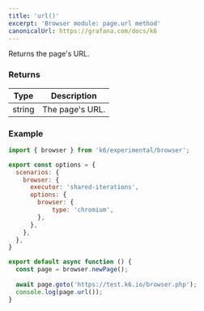 ```yaml
---
title: 'url()'
excerpt: 'Browser module: page.url method'
canonicalUrl: https://grafana.com/docs/k6
---
```


Returns the page's URL.

### Returns

| Type                 | Description                                                                                     |
| ----                 | -----------                                                                                     |
| string               | The page's URL.                                              |

### Example

<CodeGroup labels={[]}>

```javascript
import { browser } from 'k6/experimental/browser';

export const options = {
  scenarios: {
    browser: {
      executor: 'shared-iterations',
      options: {
        browser: {
            type: 'chromium',
        },
      },
    },
  },
}

export default async function () {
  const page = browser.newPage();
  
  await page.goto('https://test.k6.io/browser.php');
  console.log(page.url());
}
```

</CodeGroup>